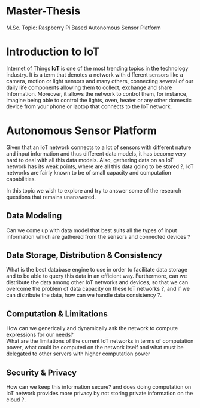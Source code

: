 # Master-Thesis
M.Sc. Topic: Raspberry Pi Based Autonomous Sensor Platform

Introduction to IoT
===================

Internet of Things **IoT** is one of the most trending topics in the
technology industry. It is a term that denotes a network with different
sensors like a camera, motion or light sensors and many others,
connecting several of our daily life components allowing them to
collect, exchange and share Information. Moreover, it allows the network
to control them, for instance, imagine being able to control the lights,
oven, heater or any other domestic device from your phone or laptop that
connects to the IoT network.

Autonomous Sensor Platform
==========================

Given that an IoT network connects to a lot of sensors with different
nature and input information and thus different data models, it has
become very hard to deal with all this data models. Also, gathering data
on an IoT network has its weak points, where are all this data going to
be stored ?, IoT networks are fairly known to be of small capacity and
computation capabilities.

In this topic we wish to explore and try to answer some of the research
questions that remains unanswered.

Data Modeling
-------------

Can we come up with data model that best suits all the types of input
information which are gathered from the sensors and connected devices ?

Data Storage, Distribution & Consistency
----------------------------------------

What is the best database engine to use in order to facilitate data
storage and to be able to query this data in an efficient way.
Furthermore, can we distribute the data among other IoT networks and
devices, so that we can overcome the problem of data capacity on these
IoT networks ?, and if we can distribute the data, how can we handle
data consistency ?.

Computation & Limitations
-------------------------

How can we generically and dynamically ask the network to compute
expressions for our needs?\
What are the limitations of the current IoT networks in terms of
computation power, what could be computed on the network itself and what
must be delegated to other servers with higher computation power

Security & Privacy
------------------

How can we keep this information secure? and does doing computation on
IoT network provides more privacy by not storing private information on
the cloud ?.
